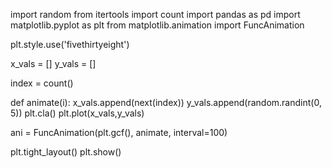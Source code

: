 import random
from itertools import count
import pandas as pd
import matplotlib.pyplot as plt
from matplotlib.animation 
import FuncAnimation

plt.style.use('fivethirtyeight')

x_vals = []
y_vals = []


index = count()

def animate(i):
     x_vals.append(next(index))
     y_vals.append(random.randint(0, 5))
     plt.cla()
     plt.plot(x_vals,y_vals)

ani = FuncAnimation(plt.gcf(), animate, interval=100)

plt.tight_layout()
plt.show()
